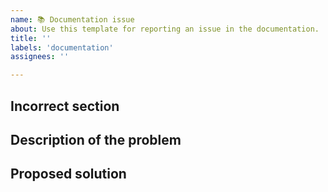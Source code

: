 ```yaml
---
name: 📚 Documentation issue
about: Use this template for reporting an issue in the documentation.
title: ''
labels: 'documentation'
assignees: ''

---
```


<!--
*******************
PLEASE TAKE CARE!!!
*******************

This is a syslog-ng documentation related ONLY request.

For creating issue request related to the syslog-ng application, use

https://github.com/syslog-ng/syslog-ng/issues/new/choose

-->

## Incorrect section
<!-- Which section of the documentation is wrong? Please include a link to it, if that is possible. -->

## Description of the problem
<!-- Which statements of the documentation are inaccurate? -->

## Proposed solution
<!-- What do you think the correction should be? -->
